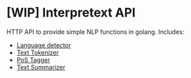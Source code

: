 # [WIP] Interpretext API
HTTP API to provide simple NLP functions in golang. Includes:

 - [Language detector](https://github.com/next-lucasmenendez/interpretext-langdetector)
 - [Text Tokenizer](https://github.com/next-lucasmenendez/interpretext-tokenizer)
 - [PoS Tagger](https://github.com/next-lucasmenendez/interpretext-postagger)
 - [Text Summarizer](https://github.com/next-lucasmenendez/interpretext-text-summarizer)
